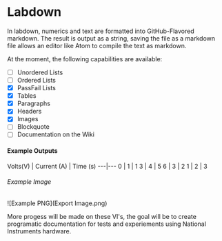 # Labdown

In labdown, numerics and text are formatted into GitHub-Flavored markdown. The result is output as a string, saving the file as a markdown file allows an editor like Atom to compile the text as markdown.

At the moment, the following capabilities are available:

- [ ] Unordered Lists
- [ ] Ordered Lists
- [x] PassFail Lists
- [x] Tables
- [x] Paragraphs
- [x] Headers
- [x] Images
- [ ] Blockquote
- [ ] Documentation on the Wiki

#### Example Outputs

Volts(V) | Current (A) | Time (s)
---|---
0 | 1 | 1
3 | 4 | 5
6 | 3 | 2
1 | 2 | 3
###### Example Image


![Example PNG](Export Image.png)

More progess will be made on these VI's, the goal will be to create programatic documentation for tests and experiements using National Instruments hardware.
